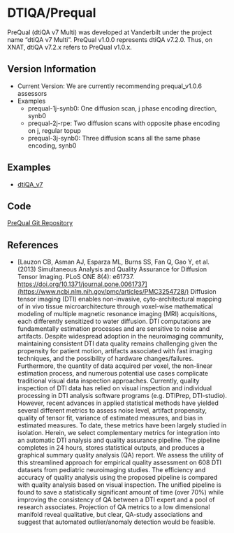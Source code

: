 # DTIQA/Prequal

PreQual (dtiQA v7 Multi) was developed at Vanderbilt under the project name “dtiQA v7 Multi”. PreQual v1.0.0 represents dtiQA v7.2.0. Thus, on XNAT, dtiQA v7.2.x refers to PreQual v1.0.x. 

## Version Information

- Current Version: We are currently recommending prequal_v1.0.6 assessors
- Examples
  - prequal-1j-synb0: One diffusion scan, j phase encoding direction, synb0
  - prequal-2j-rpe: Two diffusion scans with opposite phase encoding on j, regular topup
  - prequal-3j-synb0: Three diffusion scans all the same phase encoding, synb0

## Examples

- [dtiQA_v7](pdfs/dtiQA_v7_T1W_DTIAPA_HARDI.pdf)

## Code

[PreQual Git Repository](https://github.com/MASILab/PreQual)

## References

- [Lauzon CB, Asman AJ, Esparza ML, Burns SS, Fan Q, Gao Y, et al. (2013) Simultaneous Analysis and Quality Assurance for Diffusion Tensor Imaging. PLoS ONE 8(4): e61737. https://doi.org/10.1371/journal.pone.0061737](https://www.ncbi.nlm.nih.gov/pmc/articles/PMC3254728/)
Diffusion tensor imaging (DTI) enables non-invasive, cyto-architectural mapping of in vivo tissue microarchitecture through voxel-wise mathematical modeling of multiple magnetic resonance imaging (MRI) acquisitions, each differently sensitized to water diffusion. DTI computations are fundamentally estimation processes and are sensitive to noise and artifacts. Despite widespread adoption in the neuroimaging community, maintaining consistent DTI data quality remains challenging given the propensity for patient motion, artifacts associated with fast imaging techniques, and the possibility of hardware changes/failures. Furthermore, the quantity of data acquired per voxel, the non-linear estimation process, and numerous potential use cases complicate traditional visual data inspection approaches. Currently, quality inspection of DTI data has relied on visual inspection and individual processing in DTI analysis software programs (e.g. DTIPrep, DTI-studio). However, recent advances in applied statistical methods have yielded several different metrics to assess noise level, artifact propensity, quality of tensor fit, variance of estimated measures, and bias in estimated measures. To date, these metrics have been largely studied in isolation. Herein, we select complementary metrics for integration into an automatic DTI analysis and quality assurance pipeline. The pipeline completes in 24 hours, stores statistical outputs, and produces a graphical summary quality analysis (QA) report. We assess the utility of this streamlined approach for empirical quality assessment on 608 DTI datasets from pediatric neuroimaging studies. The efficiency and accuracy of quality analysis using the proposed pipeline is compared with quality analysis based on visual inspection. The unified pipeline is found to save a statistically significant amount of time (over 70%) while improving the consistency of QA between a DTI expert and a pool of research associates. Projection of QA metrics to a low dimensional manifold reveal qualitative, but clear, QA-study associations and suggest that automated outlier/anomaly detection would be feasible.
